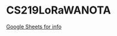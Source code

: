 # CS219LoRaWANOTA

[Google Sheets for info](https://docs.google.com/document/d/1ikTWH95AbrJffuCQcd12aUY4mKGgYRvJRHkqV_l58Uo/edit?usp=sharing)
